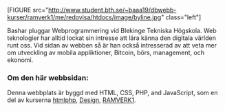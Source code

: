 <!-- The footer we have at the end of the article! -->
<footer class="byline">

[FIGURE src="http://www.student.bth.se/~baaa19/dbwebb-kurser/ramverk1/me/redovisa/htdocs/image/byline.jpg" class="left"]

<p>

Bashar pluggar Webprogrammering vid Blekinge Tekniska Högskola. Web teknologier har alltid lockat sin intresse att lära känna den digitala världen runt oss.
Vid sidan av webben så är han också intresserad av att veta mer om utveckling av mobila appliktioner, Bitcoin, börs, management, och ekonomi.
</p>

<h3>Om den här webbsidan:</h3>
<p>Denna webbplats är byggd med HTML, CSS, PHP, and JavaScript, som en del av kurserna
 <a href="http://dbwebb.se/htmlphp" class="color-by">htmlphp</a>,
<a href="https://dbwebb.se/kurser/design-v2" class="color-by">Design</a>,
<a href="https://dbwebb.se/kurser/ramverk1-v2" class="color-by">RAMVERK1</a>.    </p>
</footer>
